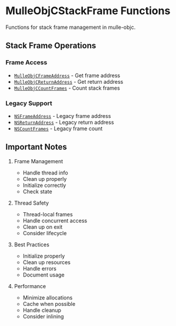 # MulleObjCStackFrame Functions

Functions for stack frame management in mulle-objc.

## Stack Frame Operations

### Frame Access
- [`MulleObjCFrameAddress`](https://www.perplexity.ai/search?q=Please+create+some+detailed+API+documentation+for+the+function+MulleObjCFrameAddress+of+the+MulleObjC+project+https://github.com/mulle-objc/MulleObjC.+You+will+find+source+code+probably+at+https://raw.githubusercontent.com/mulle-objc/MulleObjC/refs/heads/master/src/function/MulleObjCStackFrame.m+and+the+header+at+https://raw.githubusercontent.com/mulle-objc/MulleObjC/refs/heads/master/src/function/MulleObjCStackFrame.h+and+there+may+also+be+tests+for+it+in+the+test/+folder) - Get frame address
- [`MulleObjCReturnAddress`](https://www.perplexity.ai/search?q=Please+create+some+detailed+API+documentation+for+the+function+MulleObjCReturnAddress+of+the+MulleObjC+project+https://github.com/mulle-objc/MulleObjC.+You+will+find+source+code+probably+at+https://raw.githubusercontent.com/mulle-objc/MulleObjC/refs/heads/master/src/function/MulleObjCStackFrame.m+and+the+header+at+https://raw.githubusercontent.com/mulle-objc/MulleObjC/refs/heads/master/src/function/MulleObjCStackFrame.h+and+there+may+also+be+tests+for+it+in+the+test/+folder) - Get return address
- [`MulleObjCCountFrames`](https://www.perplexity.ai/search?q=Please+create+some+detailed+API+documentation+for+the+function+MulleObjCCountFrames+of+the+MulleObjC+project+https://github.com/mulle-objc/MulleObjC.+You+will+find+source+code+probably+at+https://raw.githubusercontent.com/mulle-objc/MulleObjC/refs/heads/master/src/function/MulleObjCStackFrame.m+and+the+header+at+https://raw.githubusercontent.com/mulle-objc/MulleObjC/refs/heads/master/src/function/MulleObjCStackFrame.h+and+there+may+also+be+tests+for+it+in+the+test/+folder) - Count stack frames

### Legacy Support
- [`NSFrameAddress`](https://www.perplexity.ai/search?q=Please+create+some+detailed+API+documentation+for+the+function+NSFrameAddress+of+the+MulleObjC+project+https://github.com/mulle-objc/MulleObjC.+You+will+find+source+code+probably+at+https://raw.githubusercontent.com/mulle-objc/MulleObjC/refs/heads/master/src/function/MulleObjCStackFrame.m+and+the+header+at+https://raw.githubusercontent.com/mulle-objc/MulleObjC/refs/heads/master/src/function/MulleObjCStackFrame.h+and+there+may+also+be+tests+for+it+in+the+test/+folder) - Legacy frame address
- [`NSReturnAddress`](https://www.perplexity.ai/search?q=Please+create+some+detailed+API+documentation+for+the+function+NSReturnAddress+of+the+MulleObjC+project+https://github.com/mulle-objc/MulleObjC.+You+will+find+source+code+probably+at+https://raw.githubusercontent.com/mulle-objc/MulleObjC/refs/heads/master/src/function/MulleObjCStackFrame.m+and+the+header+at+https://raw.githubusercontent.com/mulle-objc/MulleObjC/refs/heads/master/src/function/MulleObjCStackFrame.h+and+there+may+also+be+tests+for+it+in+the+test/+folder) - Legacy return address
- [`NSCountFrames`](https://www.perplexity.ai/search?q=Please+create+some+detailed+API+documentation+for+the+function+NSCountFrames+of+the+MulleObjC+project+https://github.com/mulle-objc/MulleObjC.+You+will+find+source+code+probably+at+https://raw.githubusercontent.com/mulle-objc/MulleObjC/refs/heads/master/src/function/MulleObjCStackFrame.m+and+the+header+at+https://raw.githubusercontent.com/mulle-objc/MulleObjC/refs/heads/master/src/function/MulleObjCStackFrame.h+and+there+may+also+be+tests+for+it+in+the+test/+folder) - Legacy frame count

## Important Notes

1. Frame Management
   - Handle thread info
   - Clean up properly
   - Initialize correctly
   - Check state

2. Thread Safety
   - Thread-local frames
   - Handle concurrent access
   - Clean up on exit
   - Consider lifecycle

3. Best Practices
   - Initialize properly
   - Clean up resources
   - Handle errors
   - Document usage

4. Performance
   - Minimize allocations
   - Cache when possible
   - Handle cleanup
   - Consider inlining
